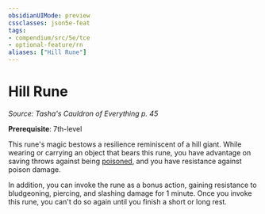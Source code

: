 ```yaml
---
obsidianUIMode: preview
cssclasses: json5e-feat
tags:
- compendium/src/5e/tce
- optional-feature/rn
aliases: ["Hill Rune"]
---
```

# Hill Rune
*Source: Tasha's Cauldron of Everything p. 45*  

**Prerequisite**: 7th-level

This rune's magic bestows a resilience reminiscent of a hill giant. While wearing or carrying an object that bears this rune, you have advantage on saving throws against being [poisoned](5E2014官方资源/规则/conditions.md#poisoned), and you have resistance against poison damage.

In addition, you can invoke the rune as a bonus action, gaining resistance to bludgeoning, piercing, and slashing damage for 1 minute. Once you invoke this rune, you can't do so again until you finish a short or long rest.